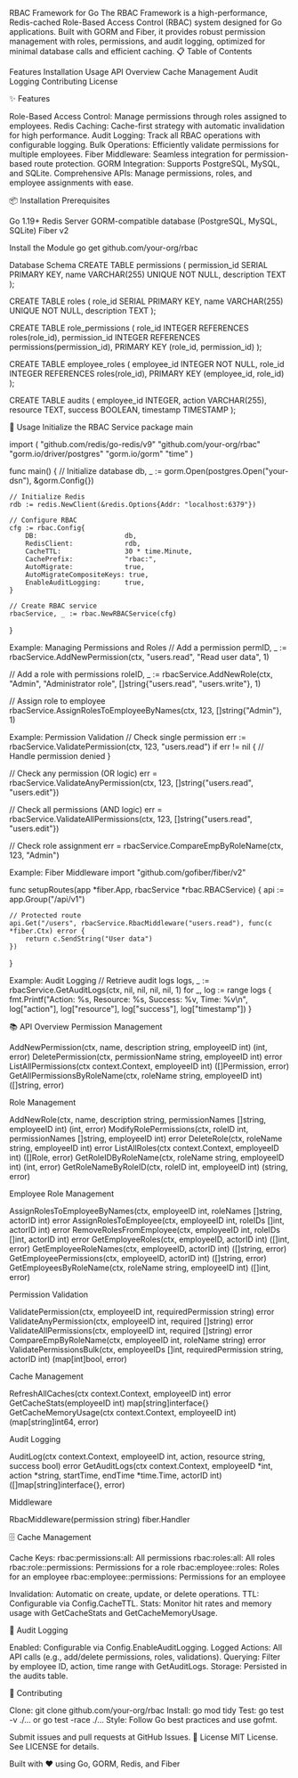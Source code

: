 RBAC Framework for Go
The RBAC Framework is a high-performance, Redis-cached Role-Based Access Control (RBAC) system designed for Go applications. Built with GORM and Fiber, it provides robust permission management with roles, permissions, and audit logging, optimized for minimal database calls and efficient caching.
📋 Table of Contents

Features
Installation
Usage
API Overview
Cache Management
Audit Logging
Contributing
License

✨ Features

Role-Based Access Control: Manage permissions through roles assigned to employees.
Redis Caching: Cache-first strategy with automatic invalidation for high performance.
Audit Logging: Track all RBAC operations with configurable logging.
Bulk Operations: Efficiently validate permissions for multiple employees.
Fiber Middleware: Seamless integration for permission-based route protection.
GORM Integration: Supports PostgreSQL, MySQL, and SQLite.
Comprehensive APIs: Manage permissions, roles, and employee assignments with ease.

📦 Installation
Prerequisites

Go 1.19+
Redis Server
GORM-compatible database (PostgreSQL, MySQL, SQLite)
Fiber v2

Install the Module
go get github.com/your-org/rbac

Database Schema
CREATE TABLE permissions (
    permission_id SERIAL PRIMARY KEY,
    name VARCHAR(255) UNIQUE NOT NULL,
    description TEXT
);

CREATE TABLE roles (
    role_id SERIAL PRIMARY KEY,
    name VARCHAR(255) UNIQUE NOT NULL,
    description TEXT
);

CREATE TABLE role_permissions (
    role_id INTEGER REFERENCES roles(role_id),
    permission_id INTEGER REFERENCES permissions(permission_id),
    PRIMARY KEY (role_id, permission_id)
);

CREATE TABLE employee_roles (
    employee_id INTEGER NOT NULL,
    role_id INTEGER REFERENCES roles(role_id),
    PRIMARY KEY (employee_id, role_id)
);

CREATE TABLE audits (
    employee_id INTEGER,
    action VARCHAR(255),
    resource TEXT,
    success BOOLEAN,
    timestamp TIMESTAMP
);

🚀 Usage
Initialize the RBAC Service
package main

import (
    "github.com/redis/go-redis/v9"
    "github.com/your-org/rbac"
    "gorm.io/driver/postgres"
    "gorm.io/gorm"
    "time"
)

func main() {
    // Initialize database
    db, _ := gorm.Open(postgres.Open("your-dsn"), &gorm.Config{})
    
    // Initialize Redis
    rdb := redis.NewClient(&redis.Options{Addr: "localhost:6379"})
    
    // Configure RBAC
    cfg := rbac.Config{
        DB:                      db,
        RedisClient:             rdb,
        CacheTTL:                30 * time.Minute,
        CachePrefix:             "rbac:",
        AutoMigrate:             true,
        AutoMigrateCompositeKeys: true,
        EnableAuditLogging:      true,
    }
    
    // Create RBAC service
    rbacService, _ := rbac.NewRBACService(cfg)
}

Example: Managing Permissions and Roles
// Add a permission
permID, _ := rbacService.AddNewPermission(ctx, "users.read", "Read user data", 1)

// Add a role with permissions
roleID, _ := rbacService.AddNewRole(ctx, "Admin", "Administrator role", []string{"users.read", "users.write"}, 1)

// Assign role to employee
rbacService.AssignRolesToEmployeeByNames(ctx, 123, []string{"Admin"}, 1)

Example: Permission Validation
// Check single permission
err := rbacService.ValidatePermission(ctx, 123, "users.read")
if err != nil {
    // Handle permission denied
}

// Check any permission (OR logic)
err = rbacService.ValidateAnyPermission(ctx, 123, []string{"users.read", "users.edit"})

// Check all permissions (AND logic)
err = rbacService.ValidateAllPermissions(ctx, 123, []string{"users.read", "users.edit"})

// Check role assignment
err = rbacService.CompareEmpByRoleName(ctx, 123, "Admin")

Example: Fiber Middleware
import "github.com/gofiber/fiber/v2"

func setupRoutes(app *fiber.App, rbacService *rbac.RBACService) {
    api := app.Group("/api/v1")
    
    // Protected route
    api.Get("/users", rbacService.RbacMiddleware("users.read"), func(c *fiber.Ctx) error {
        return c.SendString("User data")
    })
}

Example: Audit Logging
// Retrieve audit logs
logs, _ := rbacService.GetAuditLogs(ctx, nil, nil, nil, nil, 1)
for _, log := range logs {
    fmt.Printf("Action: %s, Resource: %s, Success: %v, Time: %v\n",
        log["action"], log["resource"], log["success"], log["timestamp"])
}

📚 API Overview
Permission Management

AddNewPermission(ctx, name, description string, employeeID int) (int, error)
DeletePermission(ctx, permissionName string, employeeID int) error
ListAllPermissions(ctx context.Context, employeeID int) ([]Permission, error)
GetAllPermissionsByRoleName(ctx, roleName string, employeeID int) ([]string, error)

Role Management

AddNewRole(ctx, name, description string, permissionNames []string, employeeID int) (int, error)
ModifyRolePermissions(ctx, roleID int, permissionNames []string, employeeID int) error
DeleteRole(ctx, roleName string, employeeID int) error
ListAllRoles(ctx context.Context, employeeID int) ([]Role, error)
GetRoleIDByRoleName(ctx, roleName string, employeeID int) (int, error)
GetRoleNameByRoleID(ctx, roleID int, employeeID int) (string, error)

Employee Role Management

AssignRolesToEmployeeByNames(ctx, employeeID int, roleNames []string, actorID int) error
AssignRolesToEmployee(ctx, employeeID int, roleIDs []int, actorID int) error
RemoveRolesFromEmployee(ctx, employeeID int, roleIDs []int, actorID int) error
GetEmployeeRoles(ctx, employeeID, actorID int) ([]int, error)
GetEmployeeRoleNames(ctx, employeeID, actorID int) ([]string, error)
GetEmployeePermissions(ctx, employeeID, actorID int) ([]string, error)
GetEmployeesByRoleName(ctx, roleName string, employeeID int) ([]int, error)

Permission Validation

ValidatePermission(ctx, employeeID int, requiredPermission string) error
ValidateAnyPermission(ctx, employeeID int, required []string) error
ValidateAllPermissions(ctx, employeeID int, required []string) error
CompareEmpByRoleName(ctx, employeeID int, roleName string) error
ValidatePermissionsBulk(ctx, employeeIDs []int, requiredPermission string, actorID int) (map[int]bool, error)

Cache Management

RefreshAllCaches(ctx context.Context, employeeID int) error
GetCacheStats(employeeID int) map[string]interface{}
GetCacheMemoryUsage(ctx context.Context, employeeID int) (map[string]int64, error)

Audit Logging

AuditLog(ctx context.Context, employeeID int, action, resource string, success bool) error
GetAuditLogs(ctx context.Context, employeeID *int, action *string, startTime, endTime *time.Time, actorID int) ([]map[string]interface{}, error)

Middleware

RbacMiddleware(permission string) fiber.Handler

🗄️ Cache Management

Cache Keys:
rbac:permissions:all: All permissions
rbac:roles:all: All roles
rbac:role:<name>:permissions: Permissions for a role
rbac:employee:<id>:roles: Roles for an employee
rbac:employee:<id>:permissions: Permissions for an employee


Invalidation: Automatic on create, update, or delete operations.
TTL: Configurable via Config.CacheTTL.
Stats: Monitor hit rates and memory usage with GetCacheStats and GetCacheMemoryUsage.

📝 Audit Logging

Enabled: Configurable via Config.EnableAuditLogging.
Logged Actions: All API calls (e.g., add/delete permissions, roles, validations).
Querying: Filter by employee ID, action, time range with GetAuditLogs.
Storage: Persisted in the audits table.

🤝 Contributing

Clone: git clone github.com/your-org/rbac
Install: go mod tidy
Test: go test -v ./... or go test -race ./...
Style: Follow Go best practices and use gofmt.

Submit issues and pull requests at GitHub Issues.
📄 License
MIT License. See LICENSE for details.

Built with ❤️ using Go, GORM, Redis, and Fiber